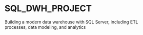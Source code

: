 # SQL_DWH_PROJECT
Building a modern data warehouse with SQL Server, including ETL processes, data modeling, and analytics
